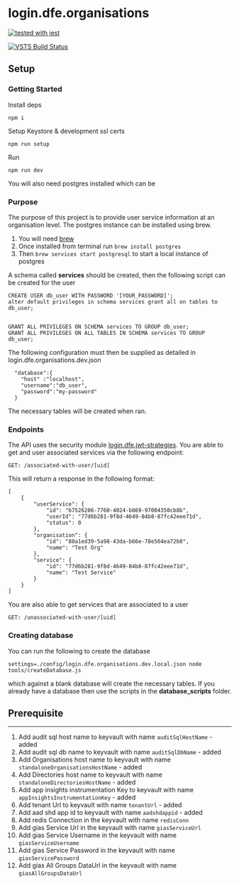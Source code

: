 # login.dfe.organisations

[![tested with jest](https://img.shields.io/badge/tested_with-jest-99424f.svg)](https://github.com/facebook/jest)

[![VSTS Build Status](https://sfa-gov-uk.visualstudio.com/_apis/public/build/definitions/aa44e142-c0ac-4ace-a6b2-0d9a3f35d516/711/badge)](https://sfa-gov-uk.visualstudio.com/DfE%20New%20Secure%20Access/_build/index?definitionId=711&_a=completed)

## Setup

### Getting Started

Install deps
```
npm i
```

Setup Keystore & development ssl certs
```
npm run setup
```

Run
```
npm run dev
```

You will also need postgres installed which can be 

### Purpose

The purpose of this project is to provide user service information at an organisation level.
The postgres instance can be installed using brew.
1) You will need [brew](https://brew.sh/)
1) Once installed from terminal run ``` brew install postgres ```
1) Then ```brew services start postgresql``` to start a local instance of postgres

A schema called **services** should be created, then the following script can be created for the user

```
CREATE USER db_user WITH PASSWORD '[YOUR_PASSWORD]';
alter default privileges in schema services grant all on tables to db_user;


GRANT ALL PRIVILEGES ON SCHEMA services TO GROUP db_user;
GRANT ALL PRIVILEGES ON ALL TABLES IN SCHEMA services TO GROUP db_user;
```

The following configuration must then be supplied as detailed in login.dfe.organisations.dev.json

```
  "database":{
    "host" :"localhost",
    "username":"db_user",
    "password":"my-password"
  }
```

The necessary tables will be created when ran.

### Endpoints

The API uses the security module [login.dfe.jwt-strategies](https://github.com/DFE-Digital/login.dfe.jwt-strategies). You are able to get and user associated services via the following endpoint:

```
GET: /associated-with-user/[uid]
```

This will return a response in the following format:

```
[
    {
        "userService": {
            "id": "b7526206-7760-4024-b869-97004350cb8b",
            "userId": "77d6b281-9f8d-4649-84b8-87fc42eee71d",
            "status": 0
        },
        "organisation": {
            "id": "88a1ed39-5a98-43da-b66e-78e564ea72b0",
            "name": "Test Org"
        },
        "service": {
            "id": "77d6b281-9f8d-4649-84b8-87fc42eee71d",
            "name": "Test Service"
        }
    }
]
```

You are also able to get services that are associated to a user
```
GET: /unassociated-with-user/[uid]
```

### Creating database

You can run the following to create the database

```
settings=./config/login.dfe.organisations.dev.local.json node tools/createDatabase.js 

```

which against a blank database will create the necessary tables. If you already have a database then use the scripts in the 
**database_scripts** folder.

## Prerequisite
---
1. Add audit sql host name to keyvault with name `auditSqlHostName` - added
2. Add audit sql db name to keyvault with name `auditSqlDbName` - added
3. Add Organisations host name to keyvault with name `standaloneOrganisationsHostName` - added
4. Add Directories host name to keyvault with name `standaloneDirectoriesHostName` - added
5. Add app insights instrumentation Key to keyvault with name `appInsightsInstrumentationKey` - added
6.  Add tenant Url to keyvault with name `tenantUrl` - added
7.  Add aad shd app id to keyvault with name `aadshdappid` - added
8.  Add redis Connection in the keyvault with name `redisConn` 
9.  Add gias Service Url in the keyvault with name `giasServiceUrl` 
10. Add gias Service Username in the keyvault with name `giasServiceUsername` 
11. Add gias Service Password in the keyvault with name `giasServicePassword` 
12. Add gias All Groups DataUrl in the keyvault with name `giasAllGroupsDataUrl` 
